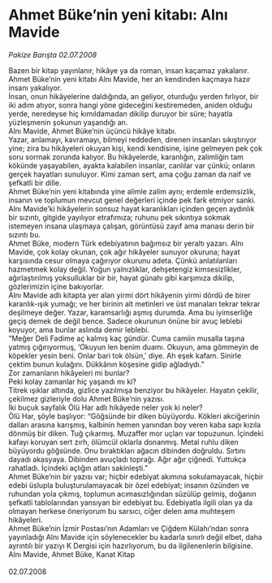 # Ahmet Büke’nin yeni kitabı: Alnı Mavide

*Pakize Barışta 02.07.2008*

<div class="taraf_structure_2col_1zq">
<div class="margen_n">



 <p>Bazen bir kitap yayınlanır, hikâye ya da roman, insan kaçamaz yakalanır.<br/>
Ahmet Büke’nin yeni kitabı Alnı Mavide, her an kendinden kaçmaya hazır insanı yakalıyor.<br/>
İnsan, onun hikâyelerine daldığında, an geliyor, oturduğu yerden fırlıyor, bir iki adım atıyor, sonra hangi yöne gideceğini kestiremeden, aniden olduğu yerde, neredeyse hiç kımıldamadan dikilip duruyor bir süre; hayatla yüzleşmenin şokunun yaşandığı an.<br/>
Alnı Mavide, Ahmet Büke’nin üçüncü hikâye kitabı. <br/>
Yazar, anlamayı, kavramayı, bilmeyi reddeden, direnen insanları sıkıştırıyor yine; zira bu hikâyeleri okuyan kişi, kendi kendisine, işine gelmeyen pek çok soru sormak zorunda kalıyor. Bu hikâyelerde, karanlığın, zalimliğin tam kökünde yaşayabilen, ayakta kalabilen insanlar, canlılar var çünkü; onların gerçek hayatları sunuluyor. Kimi zaman sert, ama çoğu zaman da naif ve şefkatli bir dille.<br/>
Ahmet Büke’nin yeni kitabında yine alimle zalim aynı; erdemle erdemsizlik, insanın ve toplumun mevcut genel değerleri içinde pek fark etmiyor sanki. <br/>
Alnı Mavide’ki hikâyelerin sonsuz hayat karanlıkları içinden geçen aydınlık bir sızıntı, gitgide yayılıyor etrafımıza; ruhunu pek sıkıntıya sokmak istemeyen insana ulaşmaya çalışan, görüntüsü zayıf ama manası derin bir sızıntı bu. <br/>
Ahmet Büke, modern Türk edebiyatının bağımsız bir yeraltı yazarı. Alnı Mavide, çok kolay okunan, çok ağır hikâyeler sunuyor okuruna; hayat karşısında cesur olmaya çağırıyor okurunu adeta. Çünkü anlatılanları hazmetmek kolay değil. Yoğun yalnızlıklar, dehşetengiz kimsesizlikler, ağırlaştırılmış yoksulluklar bir bir, hayat günahı gibi karşımıza dikilip, gözlerimizin içine bakıyorlar. <br/>
Alnı Mavide adlı kitapta yer alan yirmi dört hikâyenin yirmi dördü de birer karanlık-ışık yumağı; ve her birinin alt metinleri ve üst manaları tekrar tekrar deşilmeye değer. Yazar, karamsarlığı aşmış durumda. Ama bu iyimserliğe geçiş demek de değil bence. Sadece okurunun önüne bir avuç leblebi koyuyor, ama bunlar aslında demir leblebi.<br/>
“Meğer Deli Fadime aç kalmış kaç gündür. Cuma camiin musalla taşına yatmış çığırıyormuş, ‘Okuyun len benim duamı. Okuyun, ama gömmeyin de köpekler yesin beni. Onlar bari tok ölsün,’ diye. Ah eşek kafam. Sinirle çektim bunun kulağını. Dükkânın köşesine gidip ağladıydı.”<br/>
Zor zamanların hikâyeleri mi bunlar? <br/>
Peki kolay zamanlar hiç yaşandı mı ki?<br/>
Titrek ışıklar altında, gizlice yazılmışa benziyor bu hikâyeler. Hayatın çekilir, çekilmez gizleriyle dolu Ahmet Büke’nin yazısı. <br/>
İki buçuk sayfalık Ölü Har adlı hikâyede neler yok ki neler?<br/>
Ölü Har, şöyle başlıyor: “Göğsünde bir diken büyüyordu. Kökleri akciğerinin dalları arasına karışmış, kalbinin hemen yanından boy veren kaba sapı kızıla dönmüş bir diken. Tuğ çıkarmış. Muzaffer mor uçları var topuzunun. İçindeki kafayı koruyan sert zırh, ölümcül oklarla donanmış. Metal ruhlu diken büyüyordu göğsünde. Onu bıraktıkları ağacın dibinden doğruldu. Sırtını dayadı akasyaya. Dibinden avuçladı toprağı. Ağır ağır çiğnedi. Yuttukça rahatladı. İçindeki açlığın atları sakinleşti.”<br/>
Ahmet Büke’nin bir yazısı var; hiçbir edebiyat akımına sokulamayacak, hiçbir edebi üslupla buluşturulamayacak bir özel edebiyat; insanın özünden ve ruhundan yola çıkmış, toplumun acımasızlığından süzülüp gelmiş, doğanın şefkatli tablolarından yansıyan bir edebiyat bu. Edebiyatla ilgili olan ya da olmayan herkese öneriyorum bu sarsıcı, ciğer delen ama muhteşem hikâyeleri.<br/>
Ahmet Büke’nin İzmir Postası’nın Adamları ve Çiğdem Külahı’ndan sonra yayınladığı Alnı Mavide için söylenecekler bu kadarla sınırlı değil elbet, daha ayrıntılı bir yazıyı K Dergisi için hazırlıyorum, bu da ilgilenenlerin bilgisine.<br/>
Alnı Mavide, Ahmet Büke, Kanat Kitap<br/>
<br/>
02.07.2008</p>
<br/>
<br/>
<br/>



<br/>


<div id="taraf_not">
</div>

</div>


</div>
